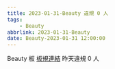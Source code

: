 ```yaml
---
title: 2023-01-31-Beauty 違規 0 人
tags:
    - Beauty
abbrlink: 2023-01-31-Beauty
date: Beauty-2023-01-31 12:00:00
---
```

Beauty 板 [板規連結](https://www.ptt.cc/bbs/Beauty/M.1630069980.A.84B.html)
昨天違規 0 人
